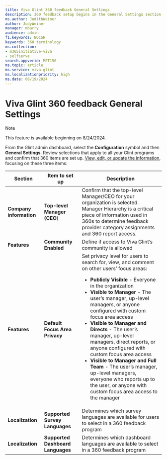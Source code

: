 ```yaml
---
title: Viva Glint 360 feedback General Settings 
description: 360 feedback setup begins in the General Settings section of the admin dashboard.
ms.author: JudithWeiner
author: JudyWeiner
manager: mbarry
audience: admin
f1.keywords: NOCSH
keywords: 360 terminology
ms.collection:  
- m365initiative-viva
- selfserve 
search.appverid: MET150 
ms.topic: article
ms.service: viva-glint
ms.localizationpriority: high
ms.date: 08/19/2024
---
```


# Viva Glint 360 feedback General Settings 

> [!NOTE]
> This feature is available beginning on 8/24/2024.

From the Glint admin dashboard, select the **Configuration** symbol and then **General Settings**. Review selections that apply to all your Glint programs and confirm that 360 items are set up. [View, edit, or update the information](https://go.microsoft.com/fwlink/?linkid=2230744), focusing on these three items:

</div>

|Section|Item to set up|Description|
|-------|---------|---------|
|**Company information**|**Top-level Manager (CEO**)|Confirm that the top-level Manager/CEO for your organization is selected. Manager Hierarchy is a critical piece of information used in 360s to determine feedback provider category assignments and 360 report access.|
|**Features**|**Community Enabled**|Define if access to Viva Glint’s community is allowed |
|**Features**|**Default Focus Area Privacy**|Set privacy level for users to search for, view, and comment on other users’ focus areas:<ul><li> **Publicly Visible** - Everyone in the organization </li><li> **Visible to Manager** - The user’s manager, up-level managers, or anyone configured with custom focus area access </li><li> **Visible to Manager and Directs** - The user’s manager, up-level managers, direct reports, or anyone configured with custom focus area access </li><li> **Visible to Manager and Full Team** - The user’s manager, up-level managers, everyone who reports up to the user, or anyone with custom focus area access to the manager </li><ul>|
|**Localization**|**Supported Survey Languages**|Determines which survey languages are available for users to select in a 360 feedback program|
|**Localization**|**Supported Dashboard Languages**|Determines which dashboard languages are available to select in a 360 feedback program|
